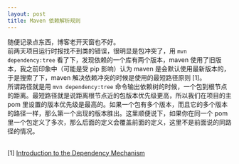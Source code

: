 ```yaml
---
layout: post
title: Maven 依赖解析规则
---
```

随便记录点东西，博客老开天窗也不好。<br />前两天项目运行时报找不到类的错误，很明显是包冲突了，用 `mvn dependency:tree` 看了下，发现依赖的一个库有两个版本，maven 使用了旧版本，我之前印象中（可能是受 pip 影响）认为 maven 是会默认使用最新版本的，于是搜索了下，maven 解决依赖冲突的时候是使用的最短路径原则 [1]。<br />所谓路径就是用 `mvn dependency:tree` 命令输出依赖树的时候，一个包到根节点的距离。最短路径就是说距离根节点近的包版本优先级更高，所以我们在项目的主 pom 里设置的版本优先级是最高的。如果一个包有多个版本，而且它的多个版本的路径一样，那么第一个出现的版本胜出。这里顺便说下，如果你在同一个 pom 里一个包定义了多次，那么后面的定义会覆盖前面的定义，这里不是前面说的同路径的情况。<br />​

[1] [Introduction to the Dependency Mechanism](https://maven.apache.org/guides/introduction/introduction-to-dependency-mechanism.html)


